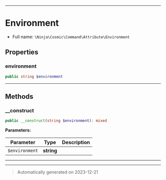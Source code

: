 ***

# Environment





* Full name: `\Ninja\Cosmic\Command\Attribute\Environment`



## Properties


### environment



```php
public string $environment
```






***

## Methods


### __construct



```php
public __construct(string $environment): mixed
```








**Parameters:**

| Parameter | Type | Description |
|-----------|------|-------------|
| `$environment` | **string** |  |





***


***
> Automatically generated on 2023-12-21
